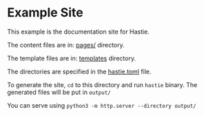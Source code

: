 
# Example Site

This example is the documentation site for Hastie.

The content files are in: [pages/](https://github.com/mkaz/hastie/tree/trunk/example/pages) directory.

The template files are in: [templates](https://github.com/mkaz/hastie/tree/trunk/example/templates) directory.

The directories are specified in the [hastie.toml](https://github.com/mkaz/hastie/tree/trunk/example/hastie.toml) file.

To generate the site, `cd` to this directory and run `hastie` binary. The generated files will be put in `output/`

You can serve using `python3 -m http.server --directory output/`
